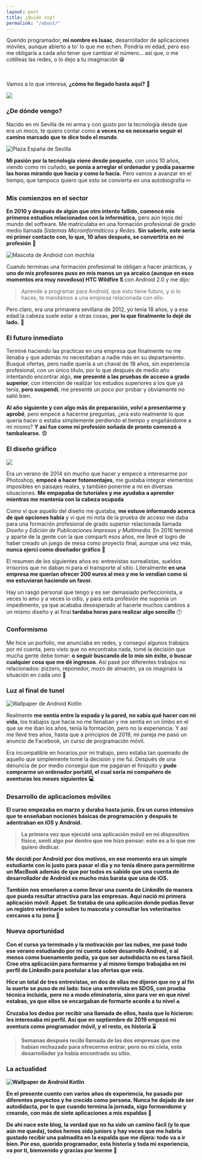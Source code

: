 ```yaml
---
layout: post
title: ¿Quién soy?
permalink: "/about/"
---
```


<div class="row">
  <div class="col-md-6"><p>Querido programador, <strong>mi nombre es Isaac</strong>, desarrollador de aplicaciones móviles, aunque abierto a to' lo que me echen. 
  Pondría mi edad, pero eso me obligaría a cada año tener que cambiar el número... así que, o me cotilleas las redes, o lo dejo a tu imaginación 😁 
  
  <br><br> Vamos a lo que interesa, <strong>¿cómo he llegado hasta aquí?</strong> 🤔</p></div>

  <div class="col-md-6"><img src="/assets/images/isaac.jpg" /></div>

</div>

### ¿De dónde vengo?

Nacido en mi Sevilla de mi arma y con gusto por la tecnología desde que era un moco, te quiero contar como <strong>a veces no es necesario seguir el camino marcado
que te dice todo el mundo</strong>.

![Plaza España de Sevilla](/assets/images/seville.webp)

<strong>Mi pasión por la tecnología viene desde pequeño</strong>, con unos 10 años, viendo como mi cuñado, <strong>se ponía a arreglar el ordenador y podía pasarme
las horas mirando que hacía y como lo hacía.</strong> Pero vamos a avanzar en el tiempo, que tampoco quiero que esto se convierta en una autobiografía ✏️

### Mis comienzos en el sector

<strong>En 2010 y después de algún que otro intento fallido, comencé mis primeros estudios relacionados con la informática,</strong> pero aún lejos del mundo del
software. Me matriculaba en una formación profesional de grado medio llamada <i>Sistemas Microinformáticos y Redes</i>. <strong>Sin saberlo, este sería mi primer
contacto con, lo que, 10 años después, se convertiría en mi profesión</strong> 📱

![Mascota de Android con mochila](/assets/images/android_developer.webp)

Cuando terminas una formación profesional te obligan a hacer prácticas, y <strong>uno de mis profesores puso en mis manos un ya arcaico (aunque en esos momentos
era muy novedoso) HTC Wildfire S</strong> con Android 2.0 y me dijo:

> Aprende a programar para Android, que esto tiene futuro, y si lo haces, te mandamos a una empresa relacionada con ello.

Pero claro, era una primavera sevillana de 2012, yo tenía 18 años, y a esa edad la cabeza suele estar a otras cosas, <strong>por lo que finalmente lo dejé de lado.</strong> 🤯

### El futuro inmediato

Terminé haciendo las practicas en una empresa que finalmente no me llenaba y que además no necesitaban a nadie más en su departamento. Busqué ofertas, pero nadie
quería a un chaval de 18 años, sin experiencia profesional, con un único título, por lo que después de medio año intentando encontrar algo, <strong>me presenté
a las pruebas de acceso a grado superior</strong>, con intención de realizar los estudios superiores a los que ya tenía, <strong>pero suspendí</strong>, me presenté
un poco por probar y obviamente no salió bien.

<strong>Al año siguiente y con algo más de preparación, volví a presentarme y aprobé</strong>, pero empecé a hacerme preguntas, ¿era esto realmente lo que quería
hacer o estaba simplemente perdiendo el tiempo y engañándome a mí mismo? <strong>Y así fue como mi profesión soñada de pronto comenzó a tambalearse.</strong> 😨

### El diseño gráfico

<div class="row">
  
  <div class="col-md-8"><img src="/assets/images/teletrabajo.webp" /></div>

  <div class="col-md-4"><p>Era un verano de 2014 sin mucho que hacer y empecé a interesarme por Photoshop, <strong>empecé a hacer fotomontajes</strong>, me 
  gustaba integrar elementos imposibles en paisajes reales, y también ponerme a mí en diversas situaciones. <strong>Me empapaba de tutoriales y me ayudaba a 
  aprender mientras me mantenía con la cabeza ocupada</strong></p></div>

</div>

Como vi que aquello del diseño me gustaba, <strong>me estuve informando acerca de qué opciones había</strong> y vi que mi nota de la prueba de acceso me daba
para una formación profesional de grado superior relacionada llamada <i>Diseño y Edición de Publicaciones Impresas y Multimedia.</i> En 2016 terminé y aparte
de la gente con la que compartí esos años, me llevé el logro de haber creado un juego de mesa como proyecto final, aunque una vez más, <strong>nunca ejercí
como diseñador gráfico</strong> 🎨

El resumen de los siguientes años es: entrevistas surrealistas, sueldos irrisorios que no daban ni para el transporte al sitio. Literalmente <strong>en una
empresa me querían ofrecer 200 euros al mes y me lo vendían como si me estuvieran haciendo un favor.</strong>

Hay un rasgo personal que tengo y es ser demasiado perfeccionista, a veces lo amo y a veces lo odio, y para esta profesión me suponía un impedimento, ya que
acababa desesperado al hacerle muchos cambios a un mismo diseño y al final <strong>tardaba horas para realizar algo sencillo</strong> 🕐

### Conformismo

Me hice un porfolio, me anunciaba en redes, y conseguí algunos trabajos por mi cuenta, pero visto que no encontraba nada, tomé la decisión que mucha gente
debe tomar: <strong>o seguir buscando de lo mío sin éxito, o buscar cualquier cosa que me dé ingresos</strong>. Así pasé por diferentes trabajos no
relacionados: pizzero, reponedor, mozo de almacén, ya os imagináis la situación en cada uno 🍕

### Luz al final de tunel

![Wallpaper de Android Kotlin](/assets/images/kotlin.webp)

Realmente <strong>me sentía entre la espada y la pared, no sabía qué hacer con mi vida</strong>, los trabajos que hacía no me llenaban y me sentía en un limbo
en el que se me iban los años, tenía la formación, pero no la experiencia. Y así me llevé tres años, hasta que a principios de 2019, mi pareja me pasó un anuncio
de Facebook, un curso de programación móvil.

Era incompatible en horarios por mi trabajo, pero estaba tan quemado de aquello que simplemente tomé la decisión y me fui. Después de una denuncia de por medio
conseguí que me pagaran el finiquito y <strong>pude comprarme un ordenador portátil, el cual sería mi compañero de aventuras los meses siguientes<strong> 💻

### Desarrollo de aplicaciones móviles

El curso empezaba en marzo y duraba hasta junio. <strong>Era un curso intensivo que te enseñaban nociones básicas de programación y después te adentraban en iOS
y Android.</strong>

> La primera vez que ejecuté una aplicación móvil en mi dispositivo físico, sentí algo por dentro que me hizo pensar: esto es a lo que me quiero dedicar.

<strong>Me decidí por Android</strong> por dos motivos, en ese momento era un simple estudiante con lo justo para pasar el día y no tenía dinero para permitirme un
MacBook además de que por todos es sabido que una cuenta de desarrollador de Android es mucho más barata que una de iOS.

También nos enseñaron a como llevar una cuenta de LinkedIn de manera que pueda resultar atractiva para las empresas. <strong>Aquí nació mi primera aplicación móvil:
Appet.</strong> Se trataba de una aplicación donde podías llevar un registro veterinario sobre tu mascota y consultar los veterinarios cercanos a tu zona 🐹

### Nueva oportunidad

<strong>Con el curso ya terminado y la motivación por las nubes, me pasé todo ese verano estudiando por mi cuenta sobre desarrollo Android</strong>, o al menos como
buenamente podía, ya que ser autodidacta no es tarea fácil. Cree otra aplicación para formarme y al mismo tiempo trabajaba en mi perfil de LinkedIn para postular a las
ofertas que veía.

<strong>Hice un total de tres entrevistas,</strong> en dos de ellas me dijeron que no y al fin la suerte se puso de mi lado: hice una entrevista en SDOS, con prueba
técnica incluida, pero no a modo eliminatoria, sino para ver en que nivel estabas, ya que <strong>ellos se encargaban de formarte acorde a tu nivel</strong> 🔝

Cruzaba los dedos por recibir una llamada de ellos, hasta que lo hicieron: <strong>les interesaba mi perfil</strong>. Así que <strong>en septiembre de 2019 empezó 
mi aventura como programador móvil, y el resto, es historia</strong> ⌛

> Semanas después recibí llamada de las dos empresas que me habían rechazado para ofrecerme entrar, pero no mi ciela, este desarrollador ya había encontrado su
sitio.

### La actualidad

![Wallpaper de Android Kotlin](/assets/images/actually.webp)

En el presente <strong>cuento con varios años de experiencia</strong>, he pasado por diferentes proyectos y he crecido como persona. Nunca he dejado de ser autodidacta, 
por lo que <strong>cuando termina la jornada, sigo formandome y creando, con más de siete aplicaciones a mis espaldas</strong> 📱

De ahí nace este blog, la verdad que no ha sido un camino fácil (y lo que aún me queda), <strong>todos hemos sido juniors y hay veces que me habría gustado recibir una
palmadita en la espalda que me dijera: todo va a ir bien.</strong> Por eso, querido programador, esta historia y toda mi experiencia, va por ti, bienvenido y gracias por
leerme 🙏
